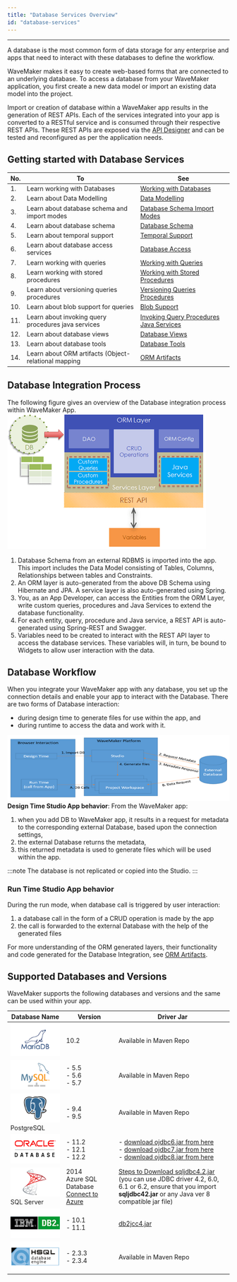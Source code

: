 ```yaml
---
title: "Database Services Overview"
id: "database-services"
---
```

---

A database is the most common form of data storage for any enterprise and apps that need to interact with these databases to define the workflow.

WaveMaker makes it easy to create web-based forms that are connected to an underlying database. To access a database from your WaveMaker application, you first create a new data model or import an existing data model into the project.

Import or creation of database within a WaveMaker app results in the generation of REST APIs. Each of the services integrated into your app is converted to a RESTful service and is consumed through their respective REST APIs. These REST APIs are exposed via the [API Designer](/learn/assets/API_Access.png) and can be tested and reconfigured as per the application needs.

## Getting started with Database Services

|No.| To | See |
|---|---|---|
|1.|Learn working with Databases | [Working with Databases](/learn/app-development/services/database-services/working-with-databases)|
|2.|Learn about Data Modelling|[Data Modelling](/learn/app-development/services/database-services/data-modelling)|
|3.|Learn about database schema and import modes|[Database Schema Import Modes](/learn/app-development/services/database-services/database-schema-import-modes)|
|4.|Learn about database schema|[Database Schema](/learn/app-development/services/database-services/working-database-schema)|
|5.|Learn about temporal support|[Temporal Support](/learn/app-development/services/database-services/temporal-support)|
|6.|Learn about database access services|[Database Access](/learn/app-development/services/database-access)|
|7.|Learn working with queries|[Working with Queries](/learn/app-development/services/database-services/working-with-queries)|
|8.|Learn working with stored procedures| [Working with Stored Procedures](/learn/app-development/services/database-services/working-stored-procedures)|
|9.|Learn about versioning queries procedures|[Versioning Queries Procedures](/learn/app-development/services/database-services/versioning-queries-procedures)|
|10.|Learn about blob support for queries|[Blob Support](/learn/app-development/services/database-services/blob-support-queries-procedures)|
|11.|Learn about invoking query procedures java services|[Invoking Query Procedures Java Services](/learn/app-development/services/database-services/invoking-queriesprocedures-java-services)|
|12.|Learn about database views|[Database Views](/learn/app-development/services/database-services/database-views)|
|13.|Learn about database tools|[Database Tools](/learn/app-development/services/database-tools)|
|14.|Learn about ORM artifacts (Object-relational mapping|[ORM Artifacts](/learn/app-development/services/database-services/orm-artifacts)|               


## Database Integration Process

The following figure gives an overview of the Database integration process within WaveMaker App.[![](/learn/assets/db_concepts.png)](/learn/assets/db_concepts.png)

1. Database Schema from an external RDBMS is imported into the app. This import includes the Data Model consisting of Tables, Columns, Relationships between tables and Constraints.
2. An ORM layer is auto-generated from the above DB Schema using Hibernate and JPA. A service layer is also auto-generated using Spring.
3. You, as an App Developer, can access the Entities from the ORM Layer, write custom queries, procedures and Java Services to extend the database functionality.
4. For each entity, query, procedure and Java service, a REST API is auto-generated using Spring-REST and Swagger.
5. Variables need to be created to interact with the REST API layer to access the database services. These variables will, in turn, be bound to Widgets to allow user interaction with the data.

## Database Workflow

When you integrate your WaveMaker app with any database, you set up the connection details and enable your app to interact with the Database. There are two forms of Database interaction:

- during design time to generate files for use within the app, and
- during runtime to access the data and work with it.

[![](/learn/assets/db_integrate_process.png)](/learn/assets/db_integrate_process.png) **Design Time Studio App behavior**: From the WaveMaker app:

1. when you add DB to WaveMaker app, it results in a request for metadata to the corresponding external Database, based upon the connection settings,
2. the external Database returns the metadata,
3. this returned metadata is used to generate files which will be used within the app.

:::note
The database is not replicated or copied into the Studio.
:::

### Run Time Studio App behavior
During the run mode, when database call is triggered by user interaction:

1. a database call in the form of a CRUD operation is made by the app
2. the call is forwarded to the external Database with the help of the generated files

For more understanding of the ORM generated layers, their functionality and code generated for the Database Integration, see [ORM Artifacts](/learn/app-development/services/database-services/orm-artifacts/).

## Supported Databases and Versions

WaveMaker supports the following databases and versions and the same can be used within your app.

| Database Name | Version | Driver Jar |
| --- | --- | --- |
|[![](/learn/assets/MariaDB.png)](/learn/assets/MariaDB.png)| 10.2 | Available in Maven Repo |
|[![mysql](/learn/assets/mysql.png)](/learn/assets/mysql.png)|- 5.5<br>- 5.6<br>- 5.7 | Available in Maven Repo |
|[![PostgreSQL](/learn/assets/PostgreSQL.png)](/learn/assets/PostgreSQL.png) PostgreSQL |- 9.4<br>- 9.5 | Available in Maven Repo |
| [![Oracle](/learn/assets/Oracle.png)](/learn/assets/Oracle.png) |- 11.2 <br>- 12.1 <br>- 12.2 |- [download ojdbc6.jar from here](http://www.oracle.com/technetwork/database/features/jdbc/index-091264.html) <br> - [download ojdbc7.jar from here](http://www.oracle.com/technetwork/database/features/jdbc/index-091264.html) <br> - [download ojdbc8.jar from here](http://www.oracle.com/technetwork/database/features/jdbc/index-091264.html)|
| [![SQLServer](/learn/assets/SQLServer.png)](/learn/assets/SQLServer.png) SQL Server | 2014 <br> Azure SQL Database [Connect to Azure](/learn/how-tos/connect-azure-sql-server/) | [Steps to Download sqljdbc4.2.jar](/learn/app-development/services/database-services/download-jdbc-driver-jar/) <br> (you can use JDBC driver 4.2, 6.0, 6.1 or 6.2, ensure that you import  **sqljdbc42.jar** or any Java ver 8 compatible jar file) |
| [![DB2](/learn/assets/DB2.png)](/learn/assets/DB2.png) |- 10.1 <br> - 11.1| [db2jcc4.jar](http://www-01.ibm.com/support/docview.wss?uid=swg21363866) |
| [![HSQLDB](/learn/assets/HSQLDB.png)](/learn/assets/HSQLDB.png) |- 2.3.3 <br> - 2.3.4| Available in Maven Repo |

